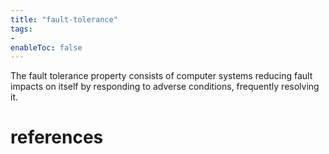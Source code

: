 ```yaml
---
title: "fault-tolerance"
tags:
- 
enableToc: false
---
```


The fault tolerance property consists of computer systems reducing fault impacts on itself by responding to adverse conditions, frequently resolving it.

# references


